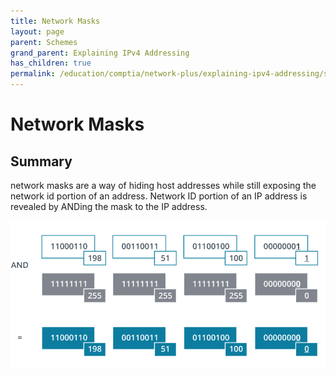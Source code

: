 ```yaml
---
title: Network Masks
layout: page
parent: Schemes
grand_parent: Explaining IPv4 Addressing
has_children: true
permalink: /education/comptia/network-plus/explaining-ipv4-addressing/schemes/masking/
---
```


# Network Masks

## Summary

network masks are a way of hiding host addresses while still exposing the network id portion of an address. Network ID portion of an IP address is revealed by ANDing the mask to the IP address.


![subnet mask exercise](masking.png)



